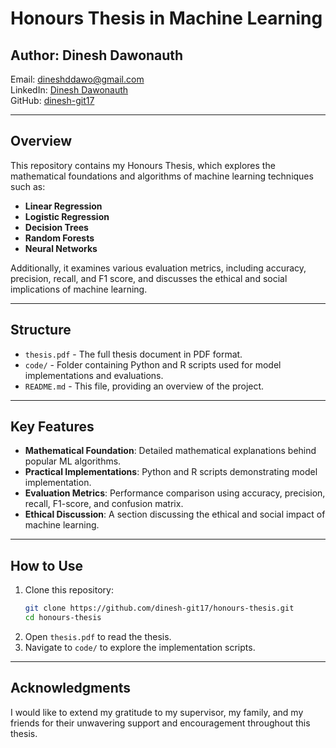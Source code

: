 # Honours Thesis in Machine Learning

## Author: Dinesh Dawonauth

Email: dineshddawo@gmail.com  
LinkedIn: [Dinesh Dawonauth](https://linkedin.com/in/dineshsdawonauth)  
GitHub: [dinesh-git17](https://github.com/dinesh-git17)

---

## Overview

This repository contains my Honours Thesis, which explores the mathematical foundations and algorithms of machine learning techniques such as:

- **Linear Regression**
- **Logistic Regression**
- **Decision Trees**
- **Random Forests**
- **Neural Networks**

Additionally, it examines various evaluation metrics, including accuracy, precision, recall, and F1 score, and discusses the ethical and social implications of machine learning.

---

## Structure

- `thesis.pdf` - The full thesis document in PDF format.
- `code/` - Folder containing Python and R scripts used for model implementations and evaluations.
- `README.md` - This file, providing an overview of the project.

---

## Key Features

- **Mathematical Foundation**: Detailed mathematical explanations behind popular ML algorithms.
- **Practical Implementations**: Python and R scripts demonstrating model implementation.
- **Evaluation Metrics**: Performance comparison using accuracy, precision, recall, F1-score, and confusion matrix.
- **Ethical Discussion**: A section discussing the ethical and social impact of machine learning.

---

## How to Use

1. Clone this repository:
   ```sh
   git clone https://github.com/dinesh-git17/honours-thesis.git
   cd honours-thesis
   ```
2. Open `thesis.pdf` to read the thesis.
3. Navigate to `code/` to explore the implementation scripts.

---

## Acknowledgments

I would like to extend my gratitude to my supervisor, my family, and my friends for their unwavering support and encouragement throughout this thesis.
